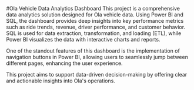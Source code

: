 #Ola Vehicle Data Analytics Dashboard
This project is a comprehensive data analytics solution designed for Ola vehicle data. Using Power BI and SQL, the dashboard provides deep insights into key performance metrics such as ride trends, revenue, driver performance, and customer behavior. SQL is used for data extraction, transformation, and loading (ETL), while Power BI visualizes the data with interactive charts and reports.

One of the standout features of this dashboard is the implementation of navigation buttons in Power BI, allowing users to seamlessly jump between different pages, enhancing the user experience.

This project aims to support data-driven decision-making by offering clear and actionable insights into Ola's operations.
